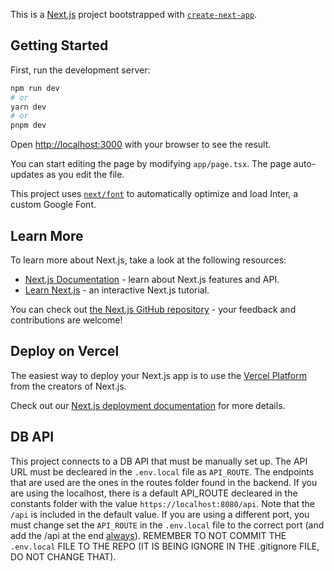 This is a [Next.js](https://nextjs.org/) project bootstrapped with [`create-next-app`](https://github.com/vercel/next.js/tree/canary/packages/create-next-app).

## Getting Started

First, run the development server:

```bash
npm run dev
# or
yarn dev
# or
pnpm dev
```

Open [http://localhost:3000](http://localhost:3000) with your browser to see the result.

You can start editing the page by modifying `app/page.tsx`. The page auto-updates as you edit the file.

This project uses [`next/font`](https://nextjs.org/docs/basic-features/font-optimization) to automatically optimize and load Inter, a custom Google Font.

## Learn More

To learn more about Next.js, take a look at the following resources:

- [Next.js Documentation](https://nextjs.org/docs) - learn about Next.js features and API.
- [Learn Next.js](https://nextjs.org/learn) - an interactive Next.js tutorial.

You can check out [the Next.js GitHub repository](https://github.com/vercel/next.js/) - your feedback and contributions are welcome!

## Deploy on Vercel

The easiest way to deploy your Next.js app is to use the [Vercel Platform](https://vercel.com/new?utm_medium=default-template&filter=next.js&utm_source=create-next-app&utm_campaign=create-next-app-readme) from the creators of Next.js.

Check out our [Next.js deployment documentation](https://nextjs.org/docs/deployment) for more details.


## DB API
This project connects to a DB API that must be manually set up. The API URL must be decleared in the `.env.local` file as `API_ROUTE`. The endpoints that are used are the ones in the routes folder found in the backend. If you are using the localhost, there is a default API_ROUTE decleared in the constants folder with the value `https://localhost:8080/api`. Note that the `/api` is included in the default value. If you are using a different port, you must change set the `API_ROUTE` in the `.env.local` file to the correct port (and add the /api at the end <u>always</u>).
REMEMBER TO NOT COMMIT THE `.env.local` FILE TO THE REPO (IT IS BEING IGNORE IN THE .gitignore FILE, DO NOT CHANGE THAT).


